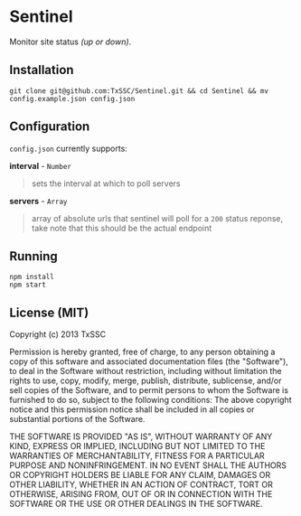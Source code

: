 # Sentinel
Monitor site status *(up or down)*.


## Installation
```shell
git clone git@github.com:TxSSC/Sentinel.git && cd Sentinel && mv config.example.json config.json
```

## Configuration
`config.json` currently supports:

**interval** - `Number`
> sets the interval at which to poll servers

**servers** - `Array`
> array of absolute urls that sentinel will poll for a `200` status reponse, take note that this should be the actual endpoint


## Running
```shell
npm install
npm start
```


## License (MIT)
Copyright (c) 2013 TxSSC

Permission is hereby granted, free of charge, to any person obtaining a copy of this software and associated documentation files (the "Software"), to deal in the Software without restriction, including without limitation the rights to use, copy, modify, merge, publish, distribute, sublicense, and/or sell copies of the Software, and to permit persons to whom the Software is furnished to do so, subject to the following conditions: The above copyright notice and this permission notice shall be included in all copies or substantial portions of the Software.

THE SOFTWARE IS PROVIDED "AS IS", WITHOUT WARRANTY OF ANY KIND, EXPRESS OR IMPLIED, INCLUDING BUT NOT LIMITED TO THE WARRANTIES OF MERCHANTABILITY, FITNESS FOR A PARTICULAR PURPOSE AND NONINFRINGEMENT. IN NO EVENT SHALL THE AUTHORS OR COPYRIGHT HOLDERS BE LIABLE FOR ANY CLAIM, DAMAGES OR OTHER LIABILITY, WHETHER IN AN ACTION OF CONTRACT, TORT OR OTHERWISE, ARISING FROM, OUT OF OR IN CONNECTION WITH THE SOFTWARE OR THE USE OR OTHER DEALINGS IN THE SOFTWARE.
